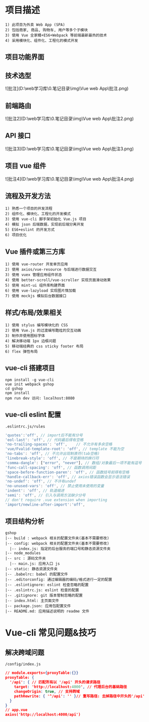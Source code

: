 # 项目描述

~~~
1) 此项目为外卖 Web App (SPA)
2) 包括商家, 商品, 购物车, 用户等多个子模块
3) 使用 Vue 全家桶+ES6+Webpack 等前端最新最热的技术
4) 采用模块化、组件化、工程化的模式开发
~~~

## 项目功能界面

##### ###

## 技术选型

![批注](D:\web学习库\0.笔记目录\img\Vue web App\批注.png)

## 前端路由

![批注2](D:\web学习库\0.笔记目录\img\Vue web App\批注2.png)

##  API 接口

![批注3](D:\web学习库\0.笔记目录\img\Vue web App\批注3.png)

## 项目 vue 组件

![批注4](D:\web学习库\0.笔记目录\img\Vue web App\批注4.png)

## 流程及开发方法

~~~
1) 熟悉一个项目的开发流程
2) 组件化、模块化、工程化的开发模式
3) 使用 vue-cli 脚手架初始化 Vue.js 项目
4) 模拟 json 后端数据，实现前后端分离开发
5) ES6+eslint 的开发方式
6) 项目优化
~~~

## Vue 插件或第三方库

~~~
1) 使用 vue-router 开发单页应用
2) 使用 axios/vue-resource 与后端进行数据交互
3) 使用 vuex 管理应用组件状态
4) 使用 better-scroll/vue-scroller 实现页面滑动效果
5) 使用 mint-ui 组件库构建界面
6) 使用 vue-lazyload 实现图片惰加载
7) 使用 mockjs 模拟后台数据接口
~~~

## 样式/布局/效果相关

~~~
1) 使用 stylus 编写模块化的 CSS
2) 使用 Vue.js 的过渡编写酷炫的交互动画
3) 制作并使用图标字体
4) 解决移动端 1px 边框问题
5) 移动端经典的 css sticky footer 布局
6) flex 弹性布局
~~~

## vue-cli 搭建项目

~~~
npm install -g vue-cli
vue init webpack gshop
cd gshop
npm install
npm run dev 访问: localhost:8080
~~~

## vue-cli eslint 配置

`.eslintrc.js/rules`

~~~js
'quotes':'off', // import后不能有分号
'eol-last': 'off', // 代码最后得有空格
'no-trailing-spaces': 'off',	// 不允许有多余空格 
'vue/Fvalid-template-root': 'off', // template 不能为空
'no-tabs': 'off', // 不允许出现制表符(tab空格)
'linebreak-style': 'off', // 不是期待的换行符
'comma-dangle': ["error", "never"], // 数组/对象最后一项不能有逗号
'func-call-spacing': 'off', // 函数调用间距
'space-before-function-paren': 'off', // 函数括号前得有空格
'handle-callback-err': 'off', // axios错误函数会显示语法错误
'no-undef': 'off', // 不许有undef
'no-unused-vars': 'off', // 禁止使用未使用的变量
'indent': 'off', // 轨道缩进
'semi': 'off', // 引入与调用方法缺少分号
// don't require .vue extension when importing
'import/newline-after-import':'off', 
~~~

## 项目结构分析

~~~
gshop
|-- build : webpack 相关的配置文件夹(基本不需要修改)
|-- config: webpack 相关的配置文件夹(基本不需要修改)
  |-- index.js: 指定的后台服务的端口号和静态资源文件夹
|-- node_modules
|-- src : 源码文件夹
  |-- main.js: 应用入口 js
|-- static: 静态资源文件夹
|-- .babelrc: babel 的配置文件
|-- .editorconfig: 通过编辑器的编码/格式进行一定的配置
|-- .eslintignore: eslint 检查忽略的配置
|-- .eslintrc.js: eslint 检查的配置
|-- .gitignore: git 版本管制忽略的配置
|-- index.html: 主页面文件
|-- package.json: 应用包配置文件
|-- README.md: 应用描述说明的 readme 文件
~~~

# Vue-cli 常见问题&技巧

## 解决跨域问题

`/config/index.js`

~~~json
// module.exports={proxyTable:{}}
proxyTable: {
  '/api': { // 匹配所有以 '/api' 开头的请求路径
    target: 'http://localhost:4000', // 代理后台的基础路径
    changeOrigin: true, // 支持跨域 
    pathRewrite: { '^/api': '' }// 重写路径: 去掉路径中开头的'/api'
  }
}
// app.vue
axios('http://localhost:4000/api')
~~~

